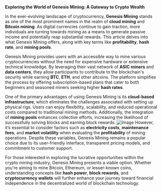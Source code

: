 **Exploring the World of Genesis Mining: A Gateway to Crypto Wealth**

In the ever-evolving landscape of cryptocurrency, **Genesis Mining** stands as one of the most prominent names in the realm of **cloud mining** and **Bitcoin mining**. As digital currencies continue to gain traction, more individuals are turning towards mining as a means to generate passive income and potentially reap substantial rewards. This article delves into what Genesis Mining offers, along with key terms like **profitability**, **hash rate**, and **mining pools**.

Genesis Mining provides users with an accessible way to mine various cryptocurrencies without the need for expensive hardware or extensive technical knowledge. By leveraging their vast network of **ASIC miners** and **data centers**, they allow participants to contribute to the blockchain's security while earning **BTC**, **ETH**, and other altcoins. The platform simplifies the process by offering subscription-based plans that cater to both beginners and seasoned miners seeking higher **hash rates**.

One of the primary advantages of using Genesis Mining is its **cloud-based infrastructure**, which eliminates the challenges associated with setting up physical rigs. Users can enjoy flexibility, scalability, and reduced operational costs compared to traditional mining methods. Additionally, the integration of **mining pools** enhances collective efforts, increasing the likelihood of successfully solving blocks and earning block rewards.
 ![Image](https://github.com/user-attachments/assets/b6e7b7a2-655e-4d44-8baa-20c566a3cb65)
However, it’s essential to consider factors such as **electricity costs**, **maintenance fees**, and **market volatility** when evaluating the **profitability** of mining operations. Despite these variables, Genesis Mining remains a popular choice due to its user-friendly interface, transparent pricing models, and commitment to customer support.

For those interested in exploring the lucrative opportunities within the crypto mining industry, Genesis Mining presents a viable option. Whether you're aiming to mine Bitcoin, Ethereum, or lesser-known coins, understanding concepts like **hash power**, **block rewards**, and **cryptocurrency wallets** will further enhance your journey toward financial independence in the decentralized world of blockchain technology.